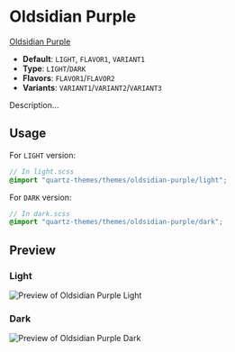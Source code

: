 # Oldsidian Purple

[Oldsidian Purple](https://github.com/ltctceplrm)

- **Default**: `LIGHT`, `FLAVOR1`, `VARIANT1`
- **Type**: `LIGHT`/`DARK`
- **Flavors**: `FLAVOR1`/`FLAVOR2`
- **Variants**: `VARIANT1`/`VARIANT2`/`VARIANT3`

Description...

## Usage

For `LIGHT` version:

```scss
// In light.scss
@import "quartz-themes/themes/oldsidian-purple/light";
```

For `DARK` version:

```scss
// In dark.scss
@import "quartz-themes/themes/oldsidian-purple/dark";
```

## Preview

### Light

![Preview of Oldsidian Purple Light](preview-light.png)

### Dark

![Preview of Oldsidian Purple Dark](preview-dark.png)
